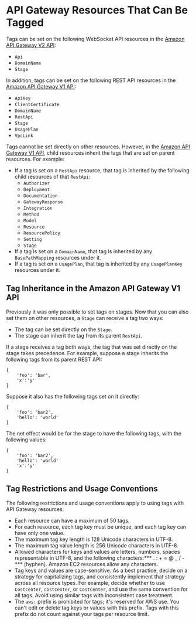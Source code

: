 # API Gateway Resources That Can Be Tagged<a name="apigateway-tagging-supported-resources"></a>

Tags can be set on the following WebSocket API resources in the [Amazon API Gateway V2 API](https://docs.aws.amazon.com/apigatewayv2/latest/api-reference/):
+ `Api`
+ `DomainName`
+ `Stage`

In addition, tags can be set on the following REST API resources in the [Amazon API Gateway V1 API](https://docs.aws.amazon.com/apigateway/api-reference/):
+ `ApiKey`
+ `ClientCertificate`
+ `DomainName`
+ `RestApi`
+ `Stage`
+ `UsagePlan`
+ `VpcLink`

Tags cannot be set directly on other resources\. However, in the [Amazon API Gateway V1 API](https://docs.aws.amazon.com/apigateway/api-reference/), child resources inherit the tags that are set on parent resources\. For example:
+ If a tag is set on a `RestApi` resource, that tag is inherited by the following child resources of that `RestApi`:
  + `Authorizer`
  + `Deployment`
  + `Documentation`
  + `GatewayResponse`
  + `Integration`
  + `Method`
  + `Model`
  + `Resource`
  + `ResourcePolicy`
  + `Setting`
  + `Stage`
+ If a tag is set on a `DomainName`, that tag is inherited by any `BasePathMapping` resources under it\.
+ If a tag is set on a `UsagePlan`, that tag is inherited by any `UsagePlanKey` resources under it\.

## Tag Inheritance in the Amazon API Gateway V1 API<a name="apigateway-tagging-inheritance"></a>

Previously it was only possible to set tags on stages\. Now that you can also set them on other resources, a `Stage` can receive a tag two ways:
+ The tag can be set directly on the `Stage`\.
+ The stage can inherit the tag from its parent `RestApi`\.

If a stage receives a tag both ways, the tag that was set directly on the stage takes precedence\. For example, suppose a stage inherits the following tags from its parent REST API:

```
{
	'foo': 'bar',
	'x':'y'
}
```

Suppose it also has the following tags set on it directly:

```
{
	'foo': 'bar2',
	'hello': 'world'
}
```

The net effect would be for the stage to have the following tags, with the following values:

```
{
	'foo': 'bar2',
	'hello': 'world'
	'x':'y'
}
```

## Tag Restrictions and Usage Conventions<a name="apigateway-tagging-restrictions"></a>

The following restrictions and usage conventions apply to using tags with API Gateway resources:
+ Each resource can have a maximum of 50 tags\.
+ For each resource, each tag key must be unique, and each tag key can have only one value\.
+ The maximum tag key length is 128 Unicode characters in UTF\-8\.
+ The maximum tag value length is 256 Unicode characters in UTF\-8\.
+ Allowed characters for keys and values are letters, numbers, spaces representable in UTF\-8, and the following characters:*** \. : \+ = @ \_ / \-*** \(hyphen\)\. Amazon EC2 resources allow any characters\.
+ Tag keys and values are case\-sensitive\. As a best practice, decide on a strategy for capitalizing tags, and consistently implement that strategy across all resource types\. For example, decide whether to use `Costcenter`, `costcenter`, or `CostCenter`, and use the same convention for all tags\. Avoid using similar tags with inconsistent case treatment\. 
+ The `aws:` prefix is prohibited for tags; it's reserved for AWS use\. You can't edit or delete tag keys or values with this prefix\. Tags with this prefix do not count against your tags per resource limit\.